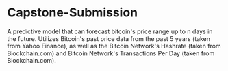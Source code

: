 # Capstone-Submission

A predictive model that can forecast bitcoin's price range up to n days in the future. Utilizes Bitcoin's past price data from the past 5 years (taken from Yahoo Finance), as well as the Bitcoin Network's Hashrate (taken from Blockchain.com) and Bitcoin Network's Transactions Per Day (taken from Blockchain.com). 
